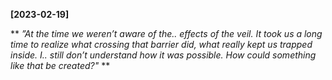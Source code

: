 **[2023-02-19]**

** 
*”At the time we weren’t aware of the.. effects of the veil. It took us a long time to realize what crossing that barrier did, what really kept us trapped inside. I.. still don’t understand how it was possible. How could something like that be created?"*
**